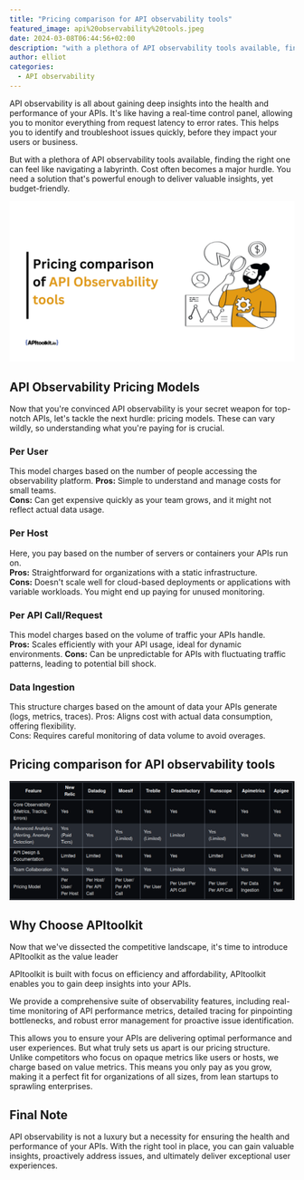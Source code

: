 ```yaml
---
title: "Pricing comparison for API observability tools"
featured_image: api%20observability%20tools.jpeg
date: 2024-03-08T06:44:56+02:00
description: "with a plethora of API observability tools available, finding the right one can feel like navigating a labyrinth."
author: elliot
categories:
  - API observability
---
```


API observability is all about gaining deep insights into the health and performance of your APIs. It's like having a real-time control panel, allowing you to monitor everything from request latency to error rates. This helps you to identify and troubleshoot issues quickly, before they impact your users or business.

But  with a plethora of API observability tools available, finding the right one can feel like navigating a labyrinth.  Cost often becomes a major hurdle. You need a solution that's powerful enough to deliver valuable insights, yet budget-friendly.

![alt](./api%20observability%20tools.jpeg)


## API Observability Pricing Models

Now that you're convinced API observability is your secret weapon for top-notch APIs, let's tackle the next hurdle: pricing models.  These can vary wildly, so understanding what you're paying for is crucial.  

### Per User

This model charges based on the number of people accessing the observability platform. 
**Pros:** Simple to understand and manage costs for small teams.  
**Cons:** Can get expensive quickly as your team grows, and it might not reflect actual data usage.

### Per Host

Here, you pay based on the number of servers or containers your APIs run on.  
**Pros:** Straightforward for organizations with a static infrastructure.  
**Cons:** Doesn't scale well for cloud-based deployments or applications with variable workloads.  You might end up paying for unused monitoring.

### Per API Call/Request

This model charges based on the volume of traffic your APIs handle.  
**Pros:** Scales efficiently with your API usage, ideal for dynamic environments. 
**Cons:** Can be unpredictable for APIs with fluctuating traffic patterns, leading to potential bill shock.

### Data Ingestion

This structure charges based on the amount of data your APIs generate (logs, metrics, traces).  Pros: Aligns cost with actual data consumption, offering flexibility.  
Cons: Requires careful monitoring of data volume to avoid overages.

## Pricing comparison for API observability tools

![al](./price%20comparison.png)

## Why Choose APItoolkit

Now that we've dissected the competitive landscape, it's time to introduce APItoolkit as the value leader

APItoolkit is built with focus on efficiency and affordability, APItoolkit enables you to gain deep insights into your APIs.

We provide a comprehensive suite of observability features, including real-time monitoring of API performance metrics, detailed tracing for pinpointing bottlenecks, and robust error management for proactive issue identification.

This allows you to ensure your APIs are delivering optimal performance and user experiences. But what truly sets us apart is our pricing structure. Unlike competitors who focus on opaque metrics like users or hosts, we charge based on value metrics. This means you only pay as you grow, making it a perfect fit for organizations of all sizes, from lean startups to sprawling enterprises.

## Final Note

API observability is not a luxury but a necessity for ensuring the health and performance of your APIs. With the right tool in place, you can gain valuable insights, proactively address issues, and ultimately deliver exceptional user experiences.


